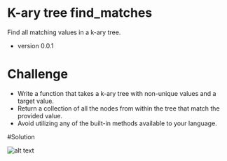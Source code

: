 # K-ary tree find_matches
Find all matching values in a k-ary tree.

* version 0.0.1

# Challenge

 * Write a function that takes a k-ary tree with non-unique values and a target value.
 * Return a collection of all the nodes from within the tree that match the provided value.
 * Avoid utilizing any of the built-in methods available to your language.

 #Solution

 ![alt text]()